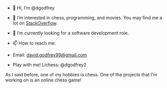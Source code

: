 - 👋 Hi, I’m @dgodfrey
- 👀 I’m interested in chess, programming, and movies. You may find me a lot on [StackOverflow](https://stackoverflow.com/users/701092/david-g).
- 🌱 I’m currently looking for a software development role.
- 📫 How to reach me:
-  Email: david.godfrey99@gmail.com

-  Play with me! Lichess: @dgodfrey2

As I said before, one of my hobbies is chess. One of the projects that I'm working on is an online chess game!

<!---
dgodfrey95/dgodfrey95 is a ✨ special ✨ repository because its `README.md` (this file) appears on your GitHub profile.
You can click the Preview link to take a look at your changes.
--->
